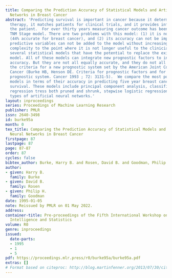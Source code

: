 ```yaml
---
title: Comparing the Prediction Accuracy of Statistical Models and Artificial Neural
  Networks in Breast Cancer
abstract: 'Predicting survival is important in cancer because it determines patient
  therapy, it matches patients for clinical trials, and it provides information to
  the patient.  For over thirty years measuring cancer outcome has been based on the
  TNM Stage model. There are two problems with this model: (1) it is not very accurate
  (44% accurate for breast cancer), and (2) its accuracy can not be improved because
  predictive variables can not be added to the model without increasing the model’s
  complexity to the point where it is not longer useful to the clinician.  There are
  several statistical models that have the potential to replace the existing TNM Stage
  model. All of these models can integrate new prognostic factors to increase measurement
  accuracy. But they are not all equally accurate, and they do not all equally meet
  the criteria for a new prognostic system set by the American Joint Committee on
  Cancer (Burke HB, Henson DE. Criteria for prognostic factors and for an enhanced
  prognostic system. Cancer 1993 ; 72: 3131-5).  We compare the most powerful statistical
  models in terms of their accuracy in predicting five year breast cancer-specific
  survival. These models include principal component analysis, classification and
  regression tress both pruned and shrunk, stepwise logistic regression, and five
  types of artificial neural networks.'
layout: inproceedings
series: Proceedings of Machine Learning Research
publisher: PMLR
issn: 2640-3498
id: burke95a
month: 0
tex_title: Comparing the Prediction Accuracy of Statistical Models and Artificial
  Neural Networks in Breast Cancer
firstpage: 87
lastpage: 87
page: 87-87
order: 87
cycles: false
bibtex_author: Burke, Harry B. and Rosen, David B. and Goodman, Philip H.
author:
- given: Harry B.
  family: Burke
- given: David B.
  family: Rosen
- given: Philip H.
  family: Goodman
date: 1995-01-05
note: Reissued by PMLR on 01 May 2022.
address:
container-title: Pre-proceedings of the Fifth International Workshop on Artificial
  Intelligence and Statistics
volume: R0
genre: inproceedings
issued:
  date-parts:
  - 1995
  - 1
  - 5
pdf: https://proceedings.mlr.press/r0/burke95a/burke95a.pdf
extras: []
# Format based on citeproc: http://blog.martinfenner.org/2013/07/30/citeproc-yaml-for-bibliographies/
---
```

